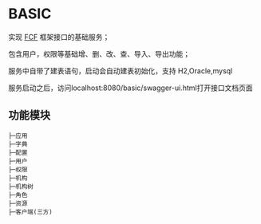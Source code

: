 # BASIC
 实现 [FCF](https://github.com/hlg212/FCF) 框架接口的基础服务；

 包含用户，权限等基础增、删、改、查、导入、导出功能；
 
 服务中自带了建表语句，启动会自动建表初始化，支持 H2,Oracle,mysql

 服务启动之后，访问localhost:8080/basic/swagger-ui.html打开接口文档页面


## 功能模块
```
├─应用
├─字典
├─配置
├─用户
├─权限
├─机构
├─机构树
├─角色
├─资源
├─客户端(三方)
```
